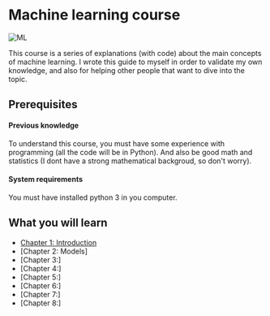 # Machine learning course

![ML](https://www.lumagate.com/hubfs/Machine-Learning-header.png)

This course is a series of explanations (with code) about the main concepts of machine learning. I wrote this guide to myself in order to validate my own knowledge, and also for helping other people that want to dive into the topic.

## Prerequisites

#### Previous knowledge

To understand this course, you must have some experience with programming (all the code will be in Python). And also be good math and statistics (I dont have a strong mathematical backgroud, so don't worry).

#### System requirements

You must have installed python 3 in you computer.

## What you will learn

 * [Chapter 1: Introduction](https://github.com/javiabellan/machine-learning/blob/master/chapter1.md)
 * [Chapter 2: Models]
 * [Chapter 3:]
 * [Chapter 4:]
 * [Chapter 5:]
 * [Chapter 6:]
 * [Chapter 7:]
 * [Chapter 8:]
